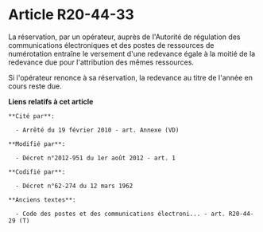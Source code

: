 # Article R20-44-33

La réservation, par un opérateur, auprès de l'Autorité de régulation des communications électroniques et des postes de
ressources de numérotation entraîne le versement d'une redevance égale à la moitié de la redevance due pour l'attribution des
mêmes ressources.

Si l'opérateur renonce à sa réservation, la redevance au titre de l'année en cours reste due.

**Liens relatifs à cet article**

	**Cité par**:

	  - Arrêté du 19 février 2010 - art. Annexe (VD)

	**Modifié par**:

	  - Décret n°2012-951 du 1er août 2012 - art. 1

	**Codifié par**:

	  - Décret n°62-274 du 12 mars 1962

	**Anciens textes**:

	  - Code des postes et des communications électroni... - art. R20-44-29 (T)
